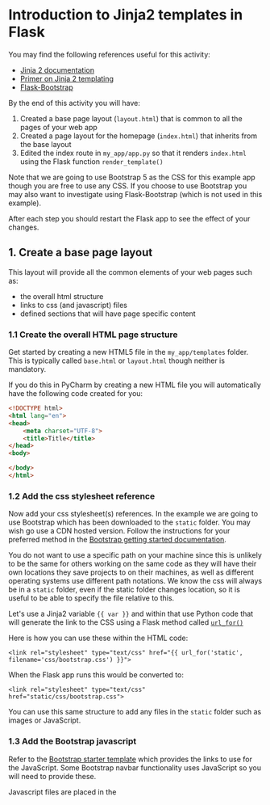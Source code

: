 # Introduction to Jinja2 templates in Flask

You may find the following references useful for this activity:

- [Jinja 2 documentation](https://jinja.palletsprojects.com/en/2.11.x/)
- [Primer on Jinja 2 templating](https://realpython.com/primer-on-jinja-templating/)
- [Flask-Bootstrap](https://pythonhosted.org/Flask-Bootstrap/)

By the end of this activity you will have:

1. Created a base page layout (`layout.html`) that is common to all the pages of your web app
2. Created a page layout for the homepage (`index.html`) that inherits from the base layout
3. Edited the index route in `my_app/app.py` so that it renders `index.html` using the Flask
   function `render_template()`

Note that we are going to use Bootstrap 5 as the CSS for this example app though you are free to use any CSS. If you
choose to use Bootstrap you may also want to investigate using Flask-Bootstrap (which is not used in this example).

After each step you should restart the Flask app to see the effect of your changes.

## 1. Create a base page layout

This layout will provide all the common elements of your web pages such as:

- the overall html structure
- links to css (and javascript) files
- defined sections that will have page specific content

### 1.1 Create the overall HTML page structure

Get started by creating a new HTML5 file in the `my_app/templates` folder. This is typically called `base.html`
or `layout.html` though neither is mandatory.

If you do this in PyCharm by creating a new HTML file you will automatically have the following code created for you:

```html
<!DOCTYPE html>
<html lang="en">
<head>
    <meta charset="UTF-8">
    <title>Title</title>
</head>
<body>

</body>
</html>
```

### 1.2 Add the css stylesheet reference

Now add your css stylesheet(s) references. In the example we are going to use Bootstrap which has been downloaded to
the `static` folder. You may wish go use a CDN hosted version. Follow the instructions for your preferred method in
the [Bootstrap getting started documentation](https://getbootstrap.com/docs/5.0/getting-started/introduction/).

You do not want to use a specific path on your machine since this is unlikely to be the same for others working on the
same code as they will have their own locations they save projects to on their machines, as well as different operating
systems use different path notations. We know the css will always be in a `static` folder, even if the static folder
changes location, so it is useful to be able to specify the file relative to this.

Let's use a Jinja2 variable `{{ var }}` and within that use Python code that will generate the link to the CSS using a
Flask method called [`url_for()`](https://flask.palletsprojects.com/en/1.1.x/api/?highlight=url_for#flask.url_for)

Here is how you can use these within the HTML code:

```jinja2
<link rel="stylesheet" type="text/css" href="{{ url_for('static', filename='css/bootstrap.css') }}">
```

When the Flask app runs this would be converted to:

```jinja2
<link rel="stylesheet" type="text/css" href="static/css/bootstrap.css">
```

You can use this same structure to add any files in the `static` folder such as images or JavaScript.

### 1.3 Add the Bootstrap javascript

Refer to
the [Bootstrap starter template](https://getbootstrap.com/docs/5.0/getting-started/introduction/#starter-template) which
provides the links to use for the JavaScript. Some Bootstrap navbar functionality uses JavaScript so you will need to
provide these.

Javascript files are placed in the <script> tag and are typically placed at the end of the body section of a page. This
is to ensure that the page does not wait for the JavaScript to be available before it starts to render.

```html

<script src="{{ url_for('static', filename='js/bootstrap.bundle.js') }}"></script>
```

### 1.4 Add Jinja2 variables

Add the following Jinja2 variables to your code to provide variables for the page title and the main content block and
also to

```jinja2
{# Add to the head section #}
<title>{{title}}</title>

{# Add to the body section #}
<header>
{% include 'navigation.html' %}
</header>
<main>
<div class="container">
{% block content %}{% endblock %}
</div>
</main>
```

## 2. Create an `index.html` that inherits from the base page

`index.html` inherits from `base.html` so all we need to provide is the content. We will pass in the variable for title
in the route.

```jinja2
{% extends 'layout.html' %}
{% block content %}
    <h1>{{ title }}</h1>
    <p>This is the my_app home page.</p>
{% endblock %}
```

## 3. Edited the index route in `my_app/app.py` so that it renders `index.html` using the Flask function `render_template()`

The my_app home page is currently defined in `my_app/main/routes.py`, replace the `return` statement
with `return render_template()`. You can pass the value for any variables when you render the template, in the case of
this app we want to page the page title.

```python
from flask import render_template


@app.route('/')
def index():
    return render_template('index.html', title="Home page")
```

Now restart your Flask app.

**NOTE** You may need to comment out the login_manager in create_app() as we have not fully configured login yet and it
causes the Flask app to fail to load. If you are using the week7 starter repository then this has been done already.

## 4. Add a navigation bar

Use Bootstrap styling to create a navigation bar. For now it will include links to:

- my_app index
- community index
- Dash dashboard

Choose any of the [bootstrap navbar code](https://getbootstrap.com/docs/5.0/components/navbar/) and adapt it. Add it at
the start of the <body> section.

You could add the code to the base template, or you can create a template for the navbar.

Let's create a new html file in the templates folder called `navbar.html`. This will contain just enough code to create
the navbar bar, you don't need the entire HTML page structure.

Yours may look different to this depending on the same code you chose to copy, however here is a Bootstrap navbar with 3
links:

```jinja2
{# example navigation.html #}
<nav class="navbar navbar-expand-lg navbar-light bg-light">
  <div class="container-fluid">
    <a class="navbar-brand" href="#">Navbar</a>
    <button class="navbar-toggler" type="button" data-bs-toggle="collapse" data-bs-target="#navbarNav" aria-controls="navbarNav" aria-expanded="false" aria-label="Toggle navigation">
      <span class="navbar-toggler-icon"></span>
    </button>
    <div class="collapse navbar-collapse" id="navbarNav">
      <ul class="navbar-nav">
        <li class="nav-item">
          <a class="nav-link" href="#">Home</a>
        </li>
        <li class="nav-item">
          <a class="nav-link" href="#">Community</a>
        </li>
        <li class="nav-item">
          <a class="nav-link" href="#">Dash app</a>
        </li>
      </ul>
    </div>
  </div>
</nav>
```

As we copied the code from the Bootstrap site the `href="#"` needs to be changed to provide the correct URL for our
pages.

As with the CSS we will use a Jinja2 variable and the Flask `url_for()` as follows:

```jinja2
{# home page using main_bp blueprint #}
<a class="nav-link" href="{{ url_for("main_bp.index") }}">Home</a>

{# community blueprint home page #}
<a class="nav-link" href="{{ url_for("community_bp.index") }}">Community</a>

{# Dash app home page - this isn't a Flask route so we will have to specify the path #}
<a class="nav-link" href="/dash_app/">Dashboard</a>
```

## 5. Try it yourself

### Apply the base layout to the community module index page

Repeat the steps for `index` for the community index.

### Apply the same nav to the Dash app

You do not need to do this, if you find a working solution, well done!
